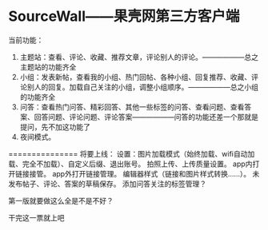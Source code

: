 SourceWall——果壳网第三方客户端
==========
当前功能：

1. 主题站：查看、评论、收藏、推荐文章，评论别人的评论。——————总之主题站的功能齐全
2. 小组：发表新帖，查看我的小组、热门回帖、各种小组、回复推荐、收藏、评论别人的回复。加载自己关注的小组，调整小组顺序。——————总之小组的功能齐全
3. 问答：查看热门问答、精彩回答、其他一些标签的问答、查看问题、查看答案、回答问题、评论问题、评论答案——————问答的功能还差一个那就是提问，先不加这功能了
4. 夜间模式。

===============
将要上线：
设置：图片加载模式（始终加载、wifi自动加载、完全不加载）、自定义后缀、退出账号。
拍照上传、上传质量设置。
app内打开链接接管。
app外打开链接管理。
编辑器样式（链接和图片样式转换……）。
未发布帖子、评论、答案的草稿保存。
添加问答关注的标签管理？

第一版就要做这么全是不是不好？

干完这一票就上吧